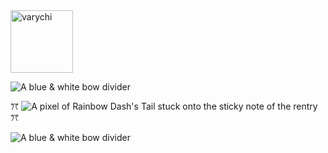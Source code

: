  <img width="100" src="https://komarev.com/ghpvc/?username=varychi&color=43b7ad" alt="varychi"> 

![A blue & white bow divider](https://files.catbox.moe/18s15n.gif)

 ꔫ        ![A pixel of Rainbow Dash's Tail stuck onto the sticky note of the rentry](https://files.catbox.moe/3lj6wj.gif)
ꔫ

![A blue & white bow divider](https://files.catbox.moe/18s15n.gif)
